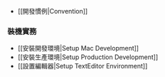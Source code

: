 * [[開發慣例|Convention]]


### 裝機實務

* [[安裝開發環境|Setup Mac Development]]
* [[安裝生產環境|Setup Production Development]]
* [[設置編輯器|Setup TextEditor Environment]]